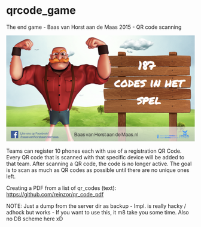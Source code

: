 # qrcode_game
The end game - Baas van Horst aan de Maas 2015 - QR code scanning

![Illustration](illustration.png)

Teams can register 10 phones each with use of a registration QR Code. Every QR code that is scanned with that specific device will be added to that team. After scanning a QR code, the code is no longer active. The goal is to scan as much as QR codes as possible until there are no unique ones left.

Creating a PDF from a list of qr_codes (text): https://github.com/reinzor/qr_code_pdf

NOTE: Just a dump from the server dir as backup - Impl. is really hacky / adhock but works - If you want to use this, it m8 take you some time. Also no DB scheme here xD
